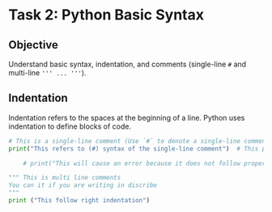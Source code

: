 # Task 2: Python Basic Syntax

## Objective  
Understand basic syntax, indentation, and comments (single-line `#` and multi-line `''' ... '''`).  

## Indentation  
Indentation refers to the spaces at the beginning of a line. Python uses indentation to define blocks of code.  

```python
# This is a single-line comment (Use `#` to denote a single-line comment)
print("This refers to (#) syntax of the single-line comment")  # This prints the statement.

    # print("This will cause an error because it does not follow proper indentation")
```

```python
""" This is multi line comments 
You can it if you are writing in discribe
"""
print ("This follow right indentation")
```
